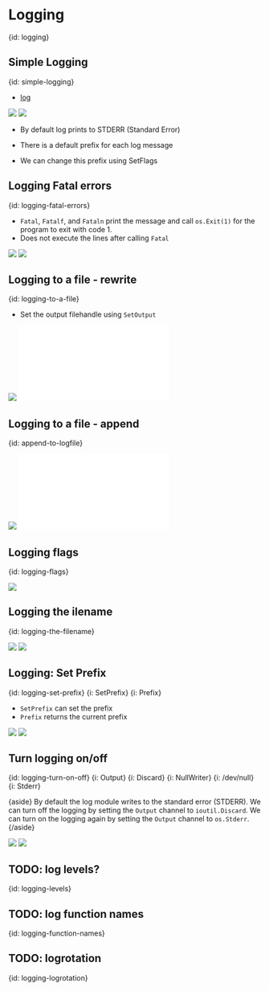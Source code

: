 # Logging
{id: logging}


## Simple Logging
{id: simple-logging}

* [log](https://golang.org/pkg/log/)

![](examples/logging/logger.go)
![](examples/logging/logger.out)

* By default log prints to STDERR (Standard Error)

* There is a default prefix for each log message
* We can change this prefix using SetFlags

## Logging Fatal errors
{id: logging-fatal-errors}

* `Fatal`, `Fatalf`, and `Fataln` print the message and call `os.Exit(1)` for the program to  exit with code 1.
* Does not execute the lines after calling `Fatal`

![](examples/logging-fatal/logging_fatal.go)
![](examples/logging-fatal/logging_fatal.out)


## Logging to a file - rewrite
{id: logging-to-a-file}

* Set the output filehandle using `SetOutput`

![](examples/logging-to-file/logging_to_file.go)
![](examples/logging-to-file/logging_to_file.log)

## Logging to a file - append
{id: append-to-logfile}

![](examples/logging-to-file-append/logging_to_file_append.go)
![](examples/logging-to-file-append/log.log)


## Logging flags
{id: logging-flags}

![](examples/logging-flags/logging_flags.go)


## Logging the ilename
{id: logging-the-filename}


![](examples/logging-filename/logging_filename.go)
![](examples/logging-filename/logging_filename.out)


## Logging: Set Prefix
{id: logging-set-prefix}
{i: SetPrefix}
{i: Prefix}

* `SetPrefix` can set the prefix
* `Prefix` returns the current prefix

![](examples/logging-set-prefix/logging_set_prefix.go)
![](examples/logging-set-prefix/logging_set_prefix.out)

## Turn logging on/off
{id: logging-turn-on-off}
{i: Output}
{i: Discard}
{i: NullWriter}
{i: /dev/null}
{i: Stderr}

{aside}
By default the log module writes to the standard error (STDERR). We can turn off the logging by setting the `Output` channel to `ioutil.Discard`.
We can turn on the logging again by setting the `Output` channel to `os.Stderr`. 
{/aside}

![](examples/logging-off/logging_off.go)
![](examples/logging-off/logging_off.out)


## TODO: log levels?
{id: logging-levels}

## TODO: log function names
{id: logging-function-names}

## TODO: logrotation
{id: logging-logrotation}

